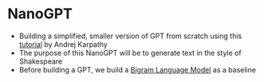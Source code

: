 # NanoGPT
- Building a simplified, smaller version of GPT from scratch using this [tutorial](https://youtu.be/kCc8FmEb1nY?si=Nld5loGf1d8PnTz6) by Andrej Karpathy <br>
- The purpose of this NanoGPT will be to generate text in the style of Shakespeare <br>
- Before building a GPT, we build a [Bigram Language Model](https://github.com/Ho1yShif/nanogpt/blob/main/bigram.py) as a baseline